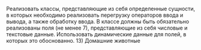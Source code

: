 Реализовать классы, представляющие из себя определенные сущности, в которых необходимо реализовать перегрузку операторов ввода и вывода, а также обработку ввода. В классе должны быть обязательно реализованы поля (не менее 7), представляющие из себя числовые и текстовые данные.
Использовать динамические данные для полей, в которых это обоснованно.
13)	Домашние животные